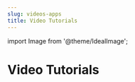 ```yaml
---
slug: videos-apps
title: Video Tutorials
---
```


import Image from '@theme/IdealImage';

# Video Tutorials